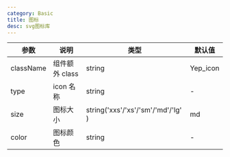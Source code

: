 ```yaml
---
category: Basic
title: 图标
desc: svg图标库
---
```


<DEMO>

| 参数      | 说明           | 类型                               | 默认值   |
| --------- | -------------- | ---------------------------------- | -------- |
| className | 组件额外 class | string                             | Yep_icon |
| type      | icon 名称      | string                             | -        |
| size      | 图标大小       | string('xxs'/'xs'/'sm'/'md'/'lg' ) | md       |
| color     | 图标颜色       | string                             | -        |
